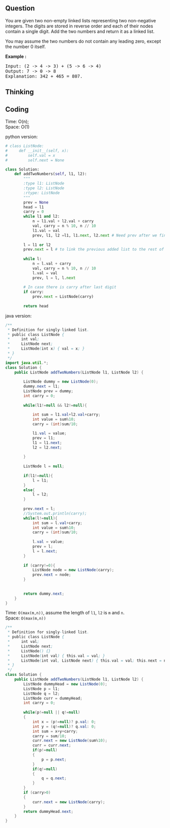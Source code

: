 ## Question
You are given two non-empty linked lists representing two non-negative integers. The digits are stored in reverse order and each of their nodes contain a single digit. Add the two numbers and return it as a linked list.<br>

You may assume the two numbers do not contain any leading zero, except the number 0 itself.

**Example :**   
<pre>
Input: (2 -> 4 -> 3) + (5 -> 6 -> 4)
Output: 7 -> 0 -> 8
Explanation: 342 + 465 = 807.
</pre>

## Thinking

## Coding
Time: O(n); <br>
Space: O(1)<br>

python version:
```python
# class ListNode:
#     def __init__(self, x):
#         self.val = x
#         self.next = None

class Solution:
    def addTwoNumbers(self, l1, l2):
        """
        :type l1: ListNode
        :type l2: ListNode
        :rtype: ListNode
        """
        prev = None
        head = l1
        carry = 0
        while l1 and l2:
            n = l1.val + l2.val + carry
            val, carry = n % 10, n // 10
            l1.val = val
            prev, l1, l2 =l1, l1.next, l2.next # Need prev after we finish the loop
            
        l = l1 or l2 
        prev.next = l # to link the previous added list to the rest of the uncounted list (l1 or l2)
        
        while l:
            n = l.val + carry
            val, carry = n % 10, n // 10
            l.val = val
            prev, l = l, l.next
            
        # In case there is carry after last digit
        if carry: 
            prev.next = ListNode(carry)
        
        return head
```

java version:
```java
/**
 * Definition for singly-linked list.
 * public class ListNode {
 *     int val;
 *     ListNode next;
 *     ListNode(int x) { val = x; }
 * }
 */
import java.util.*;
class Solution {
    public ListNode addTwoNumbers(ListNode l1, ListNode l2) {
        
        ListNode dummy = new ListNode(0);
        dummy.next = l1;
        ListNode prev = dummy;
        int carry = 0;
        
        while(l1!=null && l2!=null){
            
            int sum = l1.val+l2.val+carry;
            int value = sum%10;
            carry = (int)sum/10;

            l1.val = value;
            prev = l1;
            l1 = l1.next;
            l2 = l2.next;
            
        }
        
        ListNode l = null;
        
        if(l1!=null){
            l = l1;
        }
        else{
            l = l2;
        }
        
        prev.next = l;
        //System.out.println(carry);
        while(l!=null){
            int sum = l.val+carry;
            int value = sum%10;
            carry = (int)sum/10;
            
            l.val = value;
            prev = l;
            l = l.next;
        }
        
        if (carry!=0){
            ListNode node = new ListNode(carry);
            prev.next = node;
        }
        
        
        return dummy.next;
    }
}
```

Time: `O(max(m,n))`, assume the length of `l1`, `l2` is `m` and `n`. <br>
Space: `O(max(m,n))`

```java
/**
 * Definition for singly-linked list.
 * public class ListNode {
 *     int val;
 *     ListNode next;
 *     ListNode() {}
 *     ListNode(int val) { this.val = val; }
 *     ListNode(int val, ListNode next) { this.val = val; this.next = next; }
 * }
 */
class Solution {
    public ListNode addTwoNumbers(ListNode l1, ListNode l2) {
        ListNode dummyHead = new ListNode(0);
        ListNode p = l1;
        ListNode q = l2;
        ListNode curr = dummyHead;
        int carry = 0;
        
        while(p!=null || q!=null)
        {
            int x = (p!=null)? p.val: 0;
            int y = (q!=null)? q.val: 0;
            int sum = x+y+carry;
            carry = sum/10;
            curr.next = new ListNode(sum%10);
            curr = curr.next;
            if(p!=null)
            {
                p = p.next;
            }
            if(q!=null)
            {
                q = q.next;
            }
        }
        if (carry>0)
        {
            curr.next = new ListNode(carry);
        }
        return dummyHead.next;
    }
}
```




